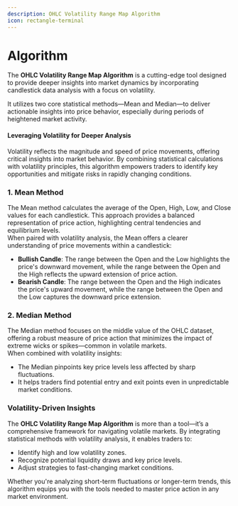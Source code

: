 ```yaml
---
description: OHLC Volatility Range Map Algorithm
icon: rectangle-terminal
---
```


# Algorithm

The **OHLC Volatility Range Map Algorithm** is a cutting-edge tool designed to provide deeper insights into market dynamics by incorporating candlestick data analysis with a focus on volatility.&#x20;

It utilizes two core statistical methods—Mean and Median—to deliver actionable insights into price behavior, especially during periods of heightened market activity.

#### Leveraging Volatility for Deeper Analysis

Volatility reflects the magnitude and speed of price movements, offering critical insights into market behavior. By combining statistical calculations with volatility principles, this algorithm empowers traders to identify key opportunities and mitigate risks in rapidly changing conditions.

### 1. Mean Method

The Mean method calculates the average of the Open, High, Low, and Close values for each candlestick. This approach provides a balanced representation of price action, highlighting central tendencies and equilibrium levels.\
When paired with volatility analysis, the Mean offers a clearer understanding of price movements within a candlestick:

* **Bullish Candle**: The range between the Open and the Low highlights the price's downward movement, while the range between the Open and the High reflects the upward extension of price action.
* **Bearish Candle**: The range between the Open and the High indicates the price's upward movement, while the range between the Open and the Low captures the downward price extension.

### 2. Median Method

The Median method focuses on the middle value of the OHLC dataset, offering a robust measure of price action that minimizes the impact of extreme wicks or spikes—common in volatile markets.\
When combined with volatility insights:

* The Median pinpoints key price levels less affected by sharp fluctuations.
* It helps traders find potential entry and exit points even in unpredictable market conditions.

### Volatility-Driven Insights

The **OHLC Volatility Range Map Algorithm** is more than a tool—it’s a comprehensive framework for navigating volatile markets. By integrating statistical methods with volatility analysis, it enables traders to:

* Identify high and low volatility zones.
* Recognize potential liquidity draws and key price levels.
* Adjust strategies to fast-changing market conditions.

Whether you're analyzing short-term fluctuations or longer-term trends, this algorithm equips you with the tools needed to master price action in any market environment.
